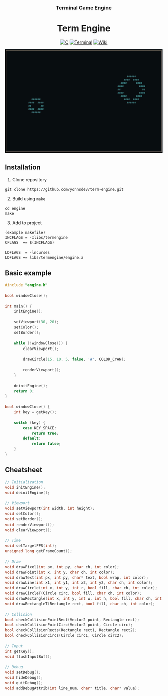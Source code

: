 <div align="center"> 
  <h3>Terminal Game Engine</h3>
  <h1>Term Engine</h1>

[![C](https://img.shields.io/badge/c-%2300599C.svg?style=for-the-badge&logo=c&logoColor=white)](#)
[![Terminal](https://img.shields.io/badge/Terminal-%234D4D4D.svg?style=for-the-badge&logo=windows-terminal&logoColor=white)](#)
[![Wiki](https://img.shields.io/badge/Wiki-%23394e79.svg?style=for-the-badge&logo=github&logoColor=white)](https://github.com/yonnsdev/term-engine/wiki)

</div>

<div align="center">
  
  ![preview](ext/preview.gif)
  
</div>

## Installation

1. Clone repository

```
git clone https://github.com/yonnsdev/term-engine.git
```

2. Build using `make`

```
cd engine
make
```

3. Add to project

```
(example makefile)
INCFLAGS = -Ilibs/termengine
CFLAGS  += $(INCFLAGS)

LDFLAGS  = -lncurses
LDFLAGS += libs/termengine/engine.a
```

## Basic example

```c
#include "engine.h"

bool windowClose();

int main() {
    initEngine();

    setViewport(30, 20);
    setColor();
    setBorder();

    while (!windowClose()) {
        clearViewport();

        drawCircle(15, 10, 5, false, '#', COLOR_CYAN);

        renderViewport();
    }

    deinitEngine();
    return 0;
}

bool windowClose() {
    int key = getKey();

    switch (key) {
        case KEY_SPACE:
            return true;
        default:
            return false;
    }
}
```

## Cheatsheet

```c
// Initialization
void initEngine();                                                              // Init engine
void deinitEngine();                                                            // Deinit engine

// Viewport
void setViewport(int width, int height);                                        // Create viewport w/parameters
void setColor();                                                                // Enable color rendering
void setBorder();                                                               // Enable viewport border
void renderViewport();                                                          // Render viewport to terminal
void clearViewport();                                                           // Clear viewport

// Time
void setTargetFPS(int);                                                         // Set target refresh rate (Recommend using default (12))
unsigned long getFrameCount();                                                  // Get frame count since program start (Resets to 0 after 4e+9)

// Draw
void drawPixel(int px, int py, char ch, int color);                             // Draw pixel "#"
void drawPoint(int x, int y, char ch, int color);                               // Draw point "##"
void drawText(int px, int py, char* text, bool wrap, int color);                // Draw text
void drawLine(int x1, int y1, int x2, int y2, char ch, int color);              // Draw line
void drawCircle(int x, int y, int r, bool fill, char ch, int color);            // Draw circle
void drawCircleT(Circle circ, bool fill, char ch, int color);                   // Draw circle with circle type
void drawRectangle(int x, int y, int w, int h, bool fill, char ch, int color);  // Draw rectangle
void drawRectangleT(Rectangle rect, bool fill, char ch, int color);             // Draw rectangle with rectangle type

// Collision
bool checkCollisionPointRect(Vector2 point, Rectangle rect);                    // Check collision between point and rectangle
bool checkCollisionPointCirc(Vector2 point, Circle circ);                       // Check collision between point and circle
bool checkCollisionRects(Rectangle rect1, Rectangle rect2);                     // Check collision between two rectangles
bool checkCollisionCircs(Circle circ1, Circle circ2);                           // Check collision between two circles

// Input
int getKey();                                                                   // Get pressed key
void flushInputBuf();                                                           // Flush input buffer

// Debug
void setDebug();                                                                // Enable debug menu
void hideDebug();                                                               // Hide debug menu
void quitDebug();                                                               // Quit debug menu
void addDebugAttrib(int line_num, char* title, char* value);                    // Add/Update debug attributes
```
